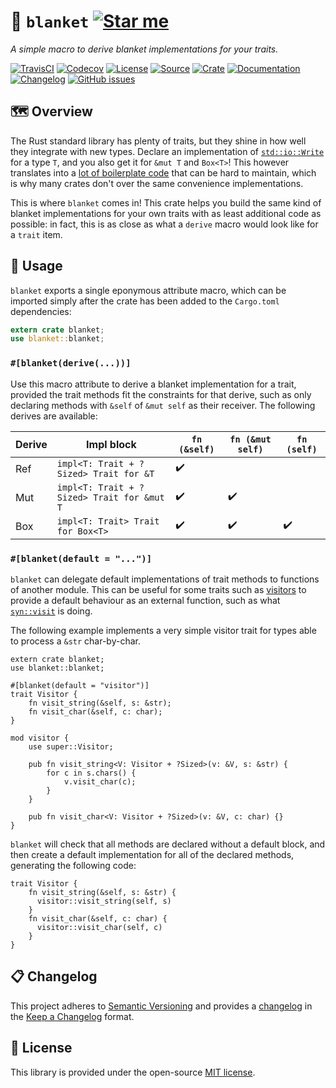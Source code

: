 # 🧣 `blanket` [![Star me](https://img.shields.io/github/stars/althonos/blanket.svg?style=social&label=Star&maxAge=3600)](https://github.com/althonos/blanket/stargazers)

*A simple macro to derive blanket implementations for your traits.*

[![TravisCI](https://img.shields.io/travis/com/althonos/blanket/master.svg?maxAge=600&style=flat-square)](https://travis-ci.com/althonos/blanket/branches)
[![Codecov](https://img.shields.io/codecov/c/gh/althonos/blanket/master.svg?style=flat-square&maxAge=600)](https://codecov.io/gh/althonos/blanket)
[![License](https://img.shields.io/badge/license-MIT-blue.svg?style=flat-square&maxAge=2678400)](https://choosealicense.com/licenses/mit/)
[![Source](https://img.shields.io/badge/source-GitHub-303030.svg?maxAge=2678400&style=flat-square)](https://github.com/althonos/blanket)
[![Crate](https://img.shields.io/crates/v/blanket.svg?maxAge=600&style=flat-square)](https://crates.io/crates/blanket)
[![Documentation](https://img.shields.io/badge/docs.rs-latest-4d76ae.svg?maxAge=2678400&style=flat-square)](https://docs.rs/blanket)
[![Changelog](https://img.shields.io/badge/keep%20a-changelog-8A0707.svg?maxAge=2678400&style=flat-square)](https://github.com/althonos/blanket.rs/blob/master/CHANGELOG.md)
[![GitHub issues](https://img.shields.io/github/issues/althonos/blanket.svg?style=flat-square&maxAge=600)](https://github.com/althonos/blanket/issues)

## 🗺️ Overview

The Rust standard library has plenty of traits, but they shine in how well
they integrate with new types. Declare an implementation of
[`std::io::Write`](https://doc.rust-lang.org/std/io/trait.Write.html) for
a type `T`, and you also get it for `&mut T` and `Box<T>`! This however
translates into a [lot of boilerplate code](https://doc.rust-lang.org/src/std/io/impls.rs.html#49-79)
that can be hard to maintain, which is why many crates don't over the same
convenience implementations.

This is where `blanket` comes in! This crate helps you build the same kind
of blanket implementations for your own traits with as least additional code
as possible: in fact, this is as close as what a `derive` macro would look
like for a `trait` item.

## 🔌 Usage

`blanket` exports a single eponymous attribute macro, which can be imported
simply after the crate has been added to the `Cargo.toml` dependencies:

```rust
extern crate blanket;
use blanket::blanket;
```

### `#[blanket(derive(...))]`

Use this macro attribute to derive a blanket implementation for a trait,
provided the trait methods fit the constraints for that derive, such as
only declaring methods with `&self` of `&mut self` as their receiver.
The following derives are available:

| Derive | Impl block                                 | `fn (&self)` | `fn (&mut self)` | `fn (self)` |
|--------|--------------------------------------------|--------------|------------------|-------------|
| Ref    | `impl<T: Trait + ?Sized> Trait for &T`     | ✔️            |                  |             |
| Mut    | `impl<T: Trait + ?Sized> Trait for &mut T` | ✔️            | ✔️                |             |
| Box    | `impl<T: Trait> Trait for Box<T>`          | ✔️            | ✔️                | ✔️           |

### `#[blanket(default = "...")]`

`blanket` can delegate default implementations of trait methods to functions
of another module. This can be useful for some traits such as
[visitors](https://github.com/rust-unofficial/patterns/blob/master/patterns/visitor.md)
to provide a default behaviour as an external function, such as what
[`syn::visit`](https://docs.rs/syn/latest/syn/visit/index.html) is doing.

The following example implements a very simple visitor trait for types
able to process a `&str` char-by-char.

```rust,ignore
extern crate blanket;
use blanket::blanket;

#[blanket(default = "visitor")]
trait Visitor {
    fn visit_string(&self, s: &str);
    fn visit_char(&self, c: char);
}

mod visitor {
    use super::Visitor;

    pub fn visit_string<V: Visitor + ?Sized>(v: &V, s: &str) {
        for c in s.chars() {
            v.visit_char(c);
        }
    }

    pub fn visit_char<V: Visitor + ?Sized>(v: &V, c: char) {}
}
```

`blanket` will check that all methods are declared without a default block,
and then create a default implementation for all of the declared methods,
generating the following code:

```rust,ignore
trait Visitor {
    fn visit_string(&self, s: &str) {
      visitor::visit_string(self, s)
    }
    fn visit_char(&self, c: char) {
      visitor::visit_char(self, c)
    }
}
```

## 📋 Changelog

This project adheres to [Semantic Versioning](http://semver.org/spec/v2.0.0.html)
and provides a [changelog](https://github.com/althonos/blanket/blob/master/CHANGELOG.md)
in the [Keep a Changelog](http://keepachangelog.com/en/1.0.0/) format.


## 📜 License

This library is provided under the open-source
[MIT license](https://choosealicense.com/licenses/mit/).

